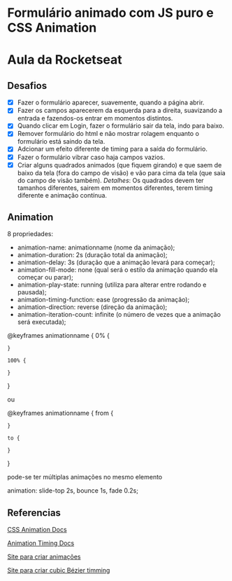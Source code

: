 # Formulário animado com JS puro e CSS Animation

# Aula da Rocketseat

## Desafios

- [x] Fazer o formulário aparecer, suavemente, quando a página abrir.
- [x] Fazer os campos aparecerem da esquerda para a direita, suavizando a entrada e fazendos-os entrar em momentos distintos.
- [x] Quando clicar em Login, fazer o formulário sair da tela, indo para baixo.
- [x] Remover formulário do html e não mostrar rolagem enquanto o formulário está saindo da tela.
- [x] Adcionar um efeito diferente de timing para a saída do formulário.
- [x] Fazer o formulário vibrar caso haja campos vazios.
- [x] Criar alguns quadrados animados (que fiquem girando) e que saem de baixo da tela (fora do campo de visão) e vão para cima da tela (que saia do campo de visão também). _Detalhes_: Os quadrados devem ter tamanhos diferentes, sairem em momentos diferentes, terem timing diferente e animação contínua.

## Animation

8 propriedades:

- animation-name: animationname (nome da animação);
- animation-duration: 2s (duração total da animação);
- animation-delay: 3s (duração que a animação levará para começar);
- animation-fill-mode: none (qual será o estilo da animação quando ela começar ou parar);
- animation-play-state: running (utiliza para alterar entre rodando e pausada);
- animation-timing-function: ease (progressão da animação);
- animation-direction: reverse (direção da animação);
- animation-iteration-count: infinite (o número de vezes que a animação será executada);

@keyframes animationname {
    0% {

    }

    100% {

    }
}

ou

@keyframes animationname {
    from {

    }

    to {

    }
}

pode-se ter múltiplas animações no mesmo elemento

animation: slide-top 2s, bounce 1s, fade 0.2s;

## Referencias

[CSS Animation Docs](https://developer.mozilla.org/en-US/docs/Web/CSS/CSS_Animations/Using_CSS_animations)

[Animation Timing Docs](https://developer.mozilla.org/en-US/docs/Web/CSS/animation-timing-function)

[Site para criar animações](http://animista.net/play/basic/scale-up)

[Site para criar cubic Bézier timming](https://matthewlein.com/tools/ceaser)
